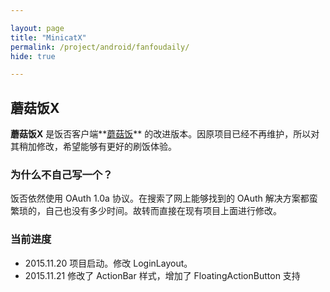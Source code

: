 ```yaml
---

layout: page
title: "MinicatX"
permalink: /project/android/fanfoudaily/
hide: true

---
```


## 蘑菇饭X

**蘑菇饭X** 是饭否客户端**[蘑菇饭](https://github.com/mcxiaoke/minicat)** 的改进版本。因原项目已经不再维护，所以对其稍加修改，希望能够有更好的刷饭体验。

### 为什么不自己写一个？
饭否依然使用 OAuth 1.0a 协议。在搜索了网上能够找到的 OAuth 解决方案都蛮繁琐的，自己也没有多少时间。故转而直接在现有项目上面进行修改。

### 当前进度

- 2015.11.20 项目启动。修改 LoginLayout。
- 2015.11.21 修改了 ActionBar 样式，增加了 FloatingActionButton 支持
